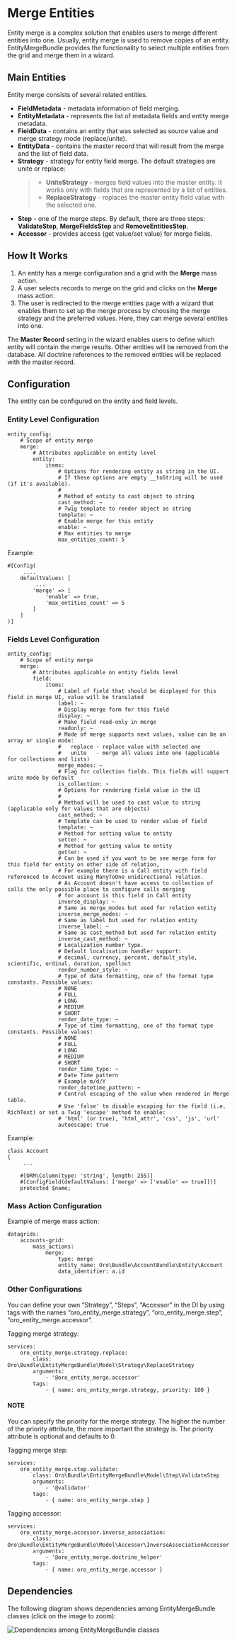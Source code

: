 <a id="dev-entities-merge"></a>

# Merge Entities

Entity merge is a complex solution that enables users to merge different entities into one. Usually, entity merge is used to remove copies of an entity. EntityMergeBundle provides the functionality to select multiple entities from the grid and merge them in a wizard.

## Main Entities

Entity merge consists of several related entities.

- **FieldMetadata** - metadata information of field merging.
- **EntityMetadata** - represents the list of metadata fields and entity merge metadata.
- **FieldData** - contains an entity that was selected as source value and merge strategy mode (replace/unite).
- **EntityData** - contains the master record that will result from the merge and the list of field data.
- **Strategy** - strategy for entity field merge. The default strategies are unite or replace:
  > - **UniteStrategy** - merges field values into the master entity. It works only with fields that are represented by a list of entities.
  > - **ReplaceStrategy** - replaces the master entity field value with the selected one.
- **Step** - one of the merge steps. By default, there are three steps: **ValidateStep**, **MergeFieldsStep** and **RemoveEntitiesStep**.
- **Accessor** - provides access (get value/set value) for merge fields.

## How It Works

1. An entity has a merge configuration and a grid with the **Merge** mass action.
2. A user selects records to merge on the grid and clicks on the **Merge** mass action.
3. The user is redirected to the merge entities page with a wizard that enables them to set up the merge process by choosing the merge strategy and the preferred values. Here, they can merge several entities into one.

The **Master Record** setting in the wizard enables users to define which entity will contain the merge results. Other entities will be removed from the database. All doctrine references to the removed entities will be replaced with the master record.

## Configuration

The entity can be configured on the entity and field levels.

### Entity Level Configuration

```none
entity_config:
    # Scope of entity merge
    merge:
        # Attributes applicable on entity level
        entity:
            items:
                # Options for rendering entity as string in the UI.
                # If these options are empty __toString will be used (if it's available).
                #
                # Method of entity to cast object to string
                cast_method: ~
                # Twig template to render object as string
                template: ~
                # Enable merge for this entity
                enable: ~
                # Max entities to merge
                max_entities_count: 5
```

Example:

```none
#[Config(
     ....
    defaultValues: [
         ...
        'merge' => [
            'enable' => true,
            'max_entities_count' => 5
        ]
    ]
)]
```

### Fields Level Configuration

```none
entity_config:
    # Scope of entity merge
    merge:
        # Attributes applicable on entity fields level
        field:
            items:
                # Label of field that should be displayed for this field in merge UI, value will be translated
                label: ~
                # Display merge form for this field
                display: ~
                # Make field read-only in merge
                readonly: ~
                # Mode of merge supports next values, value can be an array or single mode:
                #   replace - replace value with selected one
                #   unite   - merge all values into one (applicable for collections and lists)
                merge_modes: ~
                # Flag for collection fields. This fields will support unite mode by default
                is_collection: ~
                # Options for rendering field value in the UI
                #
                # Method will be used to cast value to string (applicable only for values that are objects)
                cast_method: ~
                # Template can be used to render value of field
                template: ~
                # Method for setting value to entity
                setter: ~
                # Method for getting value to entity
                getter: ~
                # Can be used if you want to be see merge form for this field for entity on other side of relation,
                # For example there is a Call entity with field referenced to Account using ManyToOne unidirectional relation.
                # As Account doesn't have access to collection of calls the only possible place to configure calls merging
                # for account is this field in Call entity
                inverse_display: ~
                # Same as merge_modes but used for relation entity
                inverse_merge_modes: ~
                # Same as label but used for relation entity
                inverse_label: ~
                # Same as cast_method but used for relation entity
                inverse_cast_method: ~
                # Localization number type.
                # Default localisation handler support:
                # decimal, currency, percent, default_style, scientific, ordinal, duration, spellout
                render_number_style: ~
                # Type of date formatting, one of the format type constants. Possible values:
                # NONE
                # FULL
                # LONG
                # MEDIUM
                # SHORT
                render_date_type: ~
                # Type of time formatting, one of the format type constants. Possible values:
                # NONE
                # FULL
                # LONG
                # MEDIUM
                # SHORT
                render_time_type: ~
                # Date Time pattern
                # Example m/d/Y
                render_datetime_pattern: ~
                # Control escaping of the value when rendered in Merge table.
                # Use 'false' to disable escaping for the field (i.e. RichText) or set a Twig 'escape' method to enable:
                # 'html' (or true), 'html_attr', 'css', 'js', 'url'
                autoescape: true
```

Example:

```none
class Account
{
     ...

    #[ORM\Column(type: 'string', length: 255)]
    #[ConfigField(defaultValues: ['merge' => ['enable' => true]])]
    protected $name;
```

### Mass Action Configuration

Example of merge mass action:

```none
datagrids:
    accounts-grid:
        mass_actions:
            merge:
                type: merge
                entity_name: Oro\Bundle\AccountBundle\Entity\Account
                data_identifier: a.id
```

### Other Configurations

You can define your own “Strategy”, “Steps”, “Accessor” in the DI by using tags with the names “oro_entity_merge.strategy”, “oro_entity_merge.step”, “oro_entity_merge.accessor”.

Tagging merge strategy:

```none
services:
    oro_entity_merge.strategy.replace:
        class: Oro\Bundle\EntityMergeBundle\Model\Strategy\ReplaceStrategy
        arguments:
            - '@oro_entity_merge.accessor'
        tags:
            - { name: oro_entity_merge.strategy, priority: 100 }
```

#### NOTE
You can specify the priority for the merge strategy. The higher the number of the priority attribute, the more important the strategy is. The priority attribute is optional and defaults to 0.

Tagging merge step:

```none
services:
    oro_entity_merge.step.validate:
        class: Oro\Bundle\EntityMergeBundle\Model\Step\ValidateStep
        arguments:
            - '@validator'
        tags:
            - { name: oro_entity_merge.step }
```

Tagging accessor:

```none
services:
    oro_entity_merge.accessor.inverse_association:
        class: Oro\Bundle\EntityMergeBundle\Model\Accessor\InverseAssociationAccessor
        arguments:
            - '@oro_entity_merge.doctrine_helper'
        tags:
            - { name: oro_entity_merge.accessor }
```

## Dependencies

The following diagram shows dependencies among EntityMergeBundle classes (click on the image to zoom):

![Dependencies among EntityMergeBundle classes](img/backend/entities/entity_merge_class_diagramm.png)
